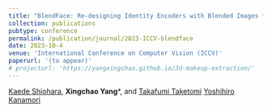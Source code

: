 ```yaml
---
title: "BlendFace: Re-designing Identity Encoders with Blended Images for More Consistent Face-Swapping"
collection: publications
pubtype: conference
permalink: /publication/journal/2023-ICCV-blendface
date: 2023-10-4
venue: 'International Conference on Computer Vision (ICCV)'
paperurl: '(to appear)'
# projecturl: 'https://yangxingchao.github.io/3d-makeup-extraction/'
---
```


[Kaede Shiohara](https://mapooon.github.io/), **Xingchao Yang***, and [Takafumi Taketomi](https://taketomitakafumi.sakura.ne.jp/web/en/) [Yoshihiro Kanamori](http://kanamori.cs.tsukuba.ac.jp/index.html)